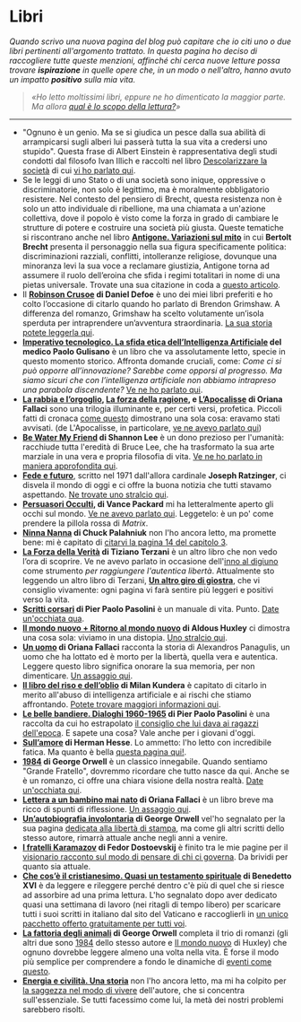 # Libri
*Quando scrivo una nuova pagina del blog può capitare che io citi uno o due libri pertinenti all'argomento trattato. In questa pagina ho deciso di raccogliere tutte queste menzioni, affinché chi cerca nuove letture possa trovare **ispirazione** in quelle opere che, in un modo o nell'altro, hanno avuto un impatto **positivo** sulla mia vita.*

> *«Ho letto moltissimi libri, eppure ne ho dimenticato la maggior parte. Ma allora [qual è lo scopo della lettura?](/articles/2023-07-17-dovresti-leggere-i-libri.html)»*

---

- "Ognuno è un genio. Ma se si giudica un pesce dalla sua abilità di arrampicarsi sugli alberi lui passerà tutta la sua vita a credersi uno stupido". Questa frase di Albert Einstein è rappresentativa degli studi condotti dal filosofo Ivan Illich e raccolti nel libro [Descolarizzare la società](https://amzn.to/46iWZRG) di cui [vi ho parlato qui](/pages/social.html#20230621).
- Se le leggi di uno Stato o di una società sono inique, oppressive o discriminatorie, non solo è legittimo, ma è moralmente obbligatorio resistere. Nel contesto del pensiero di Brecht, questa resistenza non è solo un atto individuale di ribellione, ma una chiamata a un'azione collettiva, dove il popolo è visto come la forza in grado di cambiare le strutture di potere e costruire una società più giusta. Queste tematiche si riscontrano anche nel libro [**Antigone. Variazioni sul mito**](https://amzn.to/4hdWtJG) in cui **Bertolt Brecht** presenta il personaggio nella sua figura specificamente politica: discriminazioni razziali, conflitti, intolleranze religiose, dovunque una minoranza levi la sua voce a reclamare giustizia, Antigone torna ad assumere il ruolo dell’eroina che sfida i regimi totalitari in nome di una pietas universale. Trovate una sua citazione in coda a [questo articolo](/articles/2025-01-20-alcolock.html).
- Il **[Robinson Crusoe](https://amzn.to/3SoePxo) di Daniel Defoe** è uno dei miei libri preferiti e ho colto l’occasione di citarlo quando ho parlato di Brendon Grimshaw. A differenza del romanzo, Grimshaw ha scelto volutamente un’isola sperduta per intraprendere un’avventura straordinaria. [La sua storia potete leggerla qui](/articles/2024-07-26-moyenne.html.html).
- **[Imperativo tecnologico. La sfida etica dell’Intelligenza Artificiale](https://amzn.to/3R2KEei) del medico Paolo Gulisano** è un libro che va assolutamente letto, specie in questo momento storico. Affronta domande cruciali, come: *Come ci si può opporre all’innovazione? Sarebbe come opporsi al progresso. Ma siamo sicuri che con l’intelligenza artificiale non abbiamo intrapreso una parabola discendente?* [Ve ne ho parlato qui](/articles/2024-06-14-imperativo-tecnologico.html).
- **[La rabbia e l’orgoglio](https://amzn.to/3wPDH9Q), [La forza della ragione](https://amzn.to/4bxt3DP), e [L’Apocalisse](https://amzn.to/3Kk2PbQ) di Oriana Fallaci** sono una trilogia illuminante e, per certi versi, profetica. Piccoli fatti di cronaca [come questo](https://yuridiprodo.github.io/articles/2024-05-27-aveva-ragione-oriana.html) dimostrano una sola cosa: eravamo stati avvisati. (de L'Apocalisse, in particolare, [ve ne avevo parlato qui](/articles/2023-10-31-il-prezzo-della-liberta.html))
- **[Be Water My Friend](https://amzn.to/3uZyETj) di Shannon Lee** è un dono prezioso per l'umanità: racchiude tutta l'eredità di Bruce Lee, che ha trasformato la sua arte marziale in una vera e propria filosofia di vita. [Ve ne ho parlato in maniera approfondita qui](/articles/2024-03-11-be-water-my-friend.html).
- **[Fede e futuro](https://amzn.to/3HxRUK7)**, scritto nel 1971 dall'allora cardinale **Joseph Ratzinger**, ci disvela il mondo di oggi e ci offre la buona notizia che tutti stavamo aspettando. [Ne trovate uno stralcio qui](/articles/2024-02-01-profezia-ratzinger.html).
- **[Persuasori Occulti](https://amzn.to/3GR9icB), di Vance Packard** mi ha letteralmente aperto gli occhi sul mondo. [Ve ne avevo parlato qui](/articles/2023-12-28-persuasori-occulti.html). Leggetelo: è un po' come prendere la pillola rossa di *Matrix*.
- **[Ninna Nanna](https://amzn.to/46jWVjl) di Chuck Palahniuk** non l'ho ancora letto, ma promette bene: mi è capitato di [citarvi la pagina 14 del capitolo 3](/articles/2023-11-24-peggio-che-essere-spiati.html).
- **[La Forza della Verità](https://amzn.to/49jx7GS) di Tiziano Terzani** è un altro libro che non vedo l’ora di scoprire. Ve ne avevo parlato in occasione dell'[inno al digiuno](/articles/2023-11-20-il-digiuno-rende-liberi.html) come strumento *per raggiungere l'autentica libertà*. Attualmente sto leggendo un altro libro di Terzani, **[Un altro giro di giostra](https://amzn.to/3UwHnGd)**, che vi consiglio vivamente: ogni pagina vi farà sentire più leggeri e positivi verso la vita.
- **[Scritti corsari](https://amzn.to/49ja6nt) di Pier Paolo Pasolini** è un manuale di vita. Punto. [Date un'occhiata qua](/articles/2023-11-06-ansia-societa-dei-consumi.html).
- **[Il mondo nuovo + Ritorno al mondo nuovo](https://amzn.to/46SAJhM) di Aldous Huxley** ci dimostra una cosa sola: viviamo in una distopia. [Uno stralcio qui](/articles/2023-10-27-uniformi-e-incompatibili.html).
- **[Un uomo](https://amzn.to/3S1CHaA) di Oriana Fallaci** racconta la storia di Alexandros Panagulis, un uomo che ha lottato ed è morto per la libertà, quella vera e autentica. Leggere questo libro significa onorare la sua memoria, per non dimenticare. [Un assaggio qui](/articles/2023-10-17-sveglia-il-popolo-sei-tu.html).
- **[Il libro del riso e dell’oblio](https://amzn.to/48Hrulp) di Milan Kundera** è capitato di citarlo in merito all'abuso di intelligenza artificiale e ai rischi che stiamo affrontando. [Potete trovare maggiori informazioni qui](/articles/2023-10-09-fallo-fare-alla-ai.html).
- **[Le belle bandiere. Dialoghi 1960-1965](https://amzn.to/3PCXdMc) di Pier Paolo Pasolini** è una raccolta da cui ho estrapolato [il consiglio che lui dava ai ragazzi dell'epoca](/articles/2023-10-02-un-unico-dovere.html). E sapete una cosa? Vale anche per i giovani d'oggi.
- **[Sull’amore](https://amzn.to/46dsv2M) di Herman Hesse**. Lo ammetto: l'ho letto con incredibile fatica. Ma quanto è bella [questa pagina qui!](/articles/2023-09-21-sull-amore.html).
- **[1984](https://amzn.to/3U26bo5) di George Orwell** è un classico innegabile. Quando sentiamo "Grande Fratello", dovremmo ricordare che tutto nasce da qui. Anche se è un romanzo, ci offre una chiara visione della nostra realtà. [Date un'occhiata qui](/articles/2023-09-14-il-mondo-distopico-di-orwell.html).
- **[Lettera a un bambino mai nato](https://amzn.to/455DL13) di Oriana Fallaci** è un libro breve ma ricco di spunti di riflessione. [Un assaggio qui](/articles/2023-08-13-la-tirannia-che-instaurarono-nelle-caverne.html).
- **[Un’autobiografia involontaria](https://amzn.to/3DpoLyB) di George Orwell** vel'ho segnalato per la sua pagina [dedicata alla libertà di stampa](/articles/2023-07-20-addio-liberta-di-parola.html), ma come gli altri scritti dello stesso autore, rimarrà attuale anche negli anni a venire.
- **[I fratelli Karamazov](https://amzn.to/44QD4YG) di Fedor Dostoevskij** è finito tra le mie pagine per il [visionario racconto sul modo di pensare di chi ci governa](/articles/2023-07-19-la-liberta-fa-paura.html). Da brividi per quanto sia attuale.
- **[Che cos’è il cristianesimo. Quasi un testamento spirituale](https://amzn.to/3WlUIPm) di Benedetto XVI** è da leggere e rileggere perché dentro c'è più di quel che si riesce ad assorbire ad una prima lettura. L'ho segnalato dopo aver dedicato quasi una settimana di lavoro (nei ritagli di tempo libero) per scaricare tutti i suoi scritti in italiano dal sito del Vaticano e raccoglierli in [un unico pacchetto offerto gratuitamente per tutti voi](/articles/2023-01-20-benedetto-xvi.html).
- **[La fattoria degli animali](https://amzn.to/354Mwi6) di George Orwell** completa il trio di romanzi (gli altri due sono [1984](https://amzn.to/3U26bo5) dello stesso autore e [Il mondo nuovo](https://amzn.to/46SAJhM) di Huxley) che ognuno dovrebbe leggere almeno una volta nella vita. È forse il modo più semplice per comprendere a fondo le dinamiche di [eventi come questo](/articles/2022-02-24-modifica-silenziosa-alla-costituzione.html).
- **[Energia e civilità. Una storia](https://amzn.to/2NlRVbB)** non l'ho ancora letto, ma mi ha colpito per [la saggezza nel modo di vivere](/articles/2021-03-16-energia-civilta-storia.html) dell'autore, che si concentra sull'essenziale. Se tutti facessimo come lui, la metà dei nostri problemi sarebbero risolti.